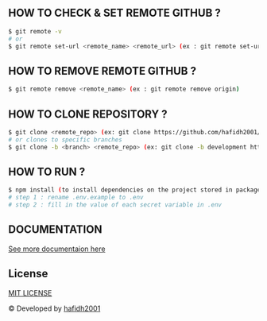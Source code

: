 ## HOW TO CHECK & SET REMOTE GITHUB ?

```bash
$ git remote -v
# or
$ git remote set-url <remote_name> <remote_url> (ex : git remote set-url origin https://github.com/hafidh2001/Hactiv8_Final_Project-1.git)
```

## HOW TO REMOVE REMOTE GITHUB ?

```bash
$ git remote remove <remote_name> (ex : git remote remove origin)
```

## HOW TO CLONE REPOSITORY ?

```bash
$ git clone <remote_repo> (ex: git clone https://github.com/hafidh2001/Hactiv8_Final_Project-1.git)
# or clones to specific branches
$ git clone -b <branch> <remote_repo> (ex: git clone -b development https://github.com/hafidh2001/Hactiv8_Final_Project-1.git)
```

## HOW TO RUN ?

```bash
$ npm install (to install dependencies on the project stored in package.json)
# step 1 : rename .env.example to .env
# step 2 : fill in the value of each secret variable in .env
```

## DOCUMENTATION

[See more documentaion here](./note.txt)

## License

[MIT LICENSE](./LICENSE)

© Developed by [hafidh2001](https://github.com/hafidh2001)
